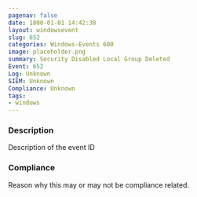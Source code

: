 ```yaml
---
pagenav: false
date: 1800-01-01 14:42:38
layout: windowsevent
slug: 652
categories: Windows-Events 600
image: placeholder.png
summary: Security Disabled Local Group Deleted
Event: 652
Log: Unknown
SIEM: Unknown
Compliance: Unknown
tags:
- windows
---
```


### Description

Description of the event ID

### Compliance

Reason why this may or may not be compliance related.

